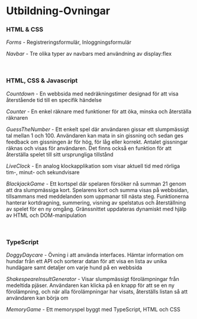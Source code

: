 # Utbildning-Ovningar  


### HTML & CSS  
*Forms* - Registreringsformulär, Inloggningsformulär  

*Navbar* - Tre olika typer av navbars med användning av display:flex  

<br>
  
### HTML, CSS & Javascript  
*Countdown* - En webbsida med nedräkningstimer designad för att visa återstående tid till en specifik händelse  

*Counter* - En enkel räknare med funktioner för att öka, minska och återställa räknaren  

*GuessTheNumber* - Ett enkelt spel där användaren gissar ett slumpmässigt tal mellan 1 och 100. Användaren kan mata in sin gissning och sedan ges feedback om gissningen är för hög, för låg eller korrekt. Antalet gissningar räknas och visas för användaren. Det finns också en funktion för att återställa spelet till sitt ursprungliga tillstånd  

*LiveClock* - En analog klockapplikation som visar aktuell tid med rörliga tim-, minut- och sekundvisare  

*BlackjackGame* - Ett kortspel där spelaren försöker nå summan 21 genom att dra slumpmässiga kort. Spelarens kort och summa visas på webbsidan, tillsammans med meddelanden som uppmanar till nästa steg. Funktionerna hanterar kortdragning, summering, visning av spelstatus och återställning av spelet för en ny omgång. Gränssnittet uppdateras dynamiskt med hjälp av HTML och DOM-manipulation

<br>

###  TypeScript
*DoggyDaycare* - Övning i att använda interfaces. Hämtar information om hundar från ett API och sorterar datan för att visa en lista av unika hundägare samt detaljer om varje hund på en webbsida  

*ShakespeareInsultGenerator* - Visar slumpmässigt förolämpningar från medeltida pjäser. Användaren kan klicka på en knapp för att se en ny förolämpning, och när alla förolämpningar har visats, återställs listan så att användaren kan börja om

*MemoryGame* - Ett memoryspel byggt med TypeScript, HTML och CSS
